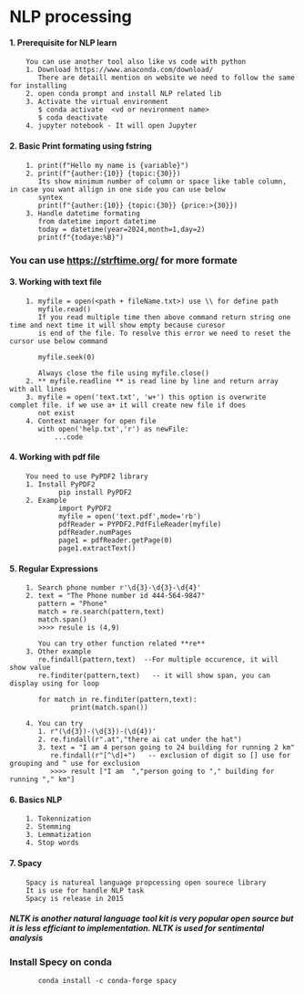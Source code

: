 # NLP processing
#### 1. Prerequisite for NLP learn
        You can use another tool also like vs code with python
        1. Download https://www.anaconda.com/download/
           There are detaill mention on website we need to follow the same for installing
        2. open conda prompt and install NLP related lib
        3. Activate the virtual environment
           $ conda activate  <vd or nevironment name>
           $ coda deactivate 
        4. jupyter notebook - It will open Jupyter   
#### 2. Basic Print formating using fstring
        1. print(f"Hello my name is {variable}")
        2. print(f"{auther:{10}} {topic:{30}})
           Its show minimum number of column or space like table column, in case you want allign in one side you can use below 
           syntex 
           print(f"{auther:{10}} {topic:{30}} {price:>{30}})
        3. Handle datetime formating
           from datetime import datetime
           today = datetime(year=2024,month=1,day=2)
           print(f"{todaye:%B}")

  ### You can use https://strftime.org/ for more formate
#### 3. Working with text file
        1. myfile = open(<path + fileName.txt>) use \\ for define path
           myfile.read()
           If you read multiple time then above command return string one time and next time it will show empty because curesor 
           is end of the file. To resolve this error we need to reset the cursor use below command
           
           myfile.seek(0)

           Always close the file using myfile.close()
        2. ** myfile.readline ** is read line by line and return array with all lines
        3. myfile = open('text.txt', 'w+') this option is overwrite complet file. if we use a+ it will create new file if does 
           not exist
        4. Context manager for open file
           with open('help.txt','r') as newFile:
               ...code
#### 4. Working with pdf file
        You need to use PyPDF2 library
        1. Install PyPDF2
                pip install PyPDF2
        2. Example
                import PyPDF2
                myfile = open('text.pdf',mode='rb')
                pdfReader = PYPDF2.PdfFileReader(myfile)
                pdfReader.numPages
                page1 = pdfReader.getPage(0)
                page1.extractText()
#### 5. Regular Expressions
        1. Search phone number r'\d{3}-\d{3}-\d{4}'
        2. text = "The Phone number id 444-564-9847"
           pattern = "Phone"
           match = re.search(pattern,text)
           match.span()
           >>>> resule is (4,9)

           You can try other function related **re**
        3. Other example
           re.findall(pattern,text)  --For multiple occurence, it will show value
           re.finditer(pattern,text)   -- it will show span, you can display using for loop

           for match in re.finditer(pattern,text):
                   print(match.span())

        4. You can try 
           1. r"(\d{3})-(\d{3})-(\d{4})'
           2. re.findall(r".at","there ai cat under the hat")
           3. text = "I am 4 person going to 24 building for running 2 km"
              re.findall(r"[^\d]+")   -- exclusion of digit so [] use for grouping and ^ use for exclusion
              >>>> result ["I am  ","person going to "," building for running "," km"]  
#### 6. Basics NLP
        1. Tokennization
        2. Stemming
        3. Lemmatization
        4. Stop words
#### 7. Spacy
        Spacy is natureal language propcessing open sourece library
        It is use for handle NLP task
        Spacy is release in 2015
   ##### NLTK is another natural language tool kit is very popular open source but it is less efficiant to implementation. NLTK is used for sentimental analysis
   ### Install Specy on conda
           conda install -c conda-forge spacy
           

        
        
